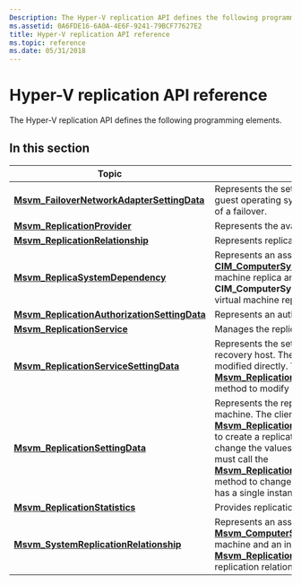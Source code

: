 ```yaml
---
Description: The Hyper-V replication API defines the following programming elements.
ms.assetid: 0A6FDE16-6A0A-4E6F-9241-79BCF77627E2
title: Hyper-V replication API reference
ms.topic: reference
ms.date: 05/31/2018
---
```


# Hyper-V replication API reference

The Hyper-V replication API defines the following programming elements.

## In this section



| Topic                                                                                                    | Description                                                                                                                                                                                                                                                                                                                                                                                                                                                                                                                                                                                                     |
|----------------------------------------------------------------------------------------------------------|-----------------------------------------------------------------------------------------------------------------------------------------------------------------------------------------------------------------------------------------------------------------------------------------------------------------------------------------------------------------------------------------------------------------------------------------------------------------------------------------------------------------------------------------------------------------------------------------------------------------|
| [**Msvm\_FailoverNetworkAdapterSettingData**](msvm-failovernetworkadaptersettingdata.md)<br/>     | Represents the settings for a network adapter within the guest operating system, which will be applied at the time of a failover.<br/>                                                                                                                                                                                                                                                                                                                                                                                                                                                                    |
| [**Msvm\_ReplicationProvider**](msvm-replicationprovider.md)<br/>                                 | Represents the available providers for replication. <br/>                                                                                                                                                                                                                                                                                                                                                                                                                                                                                                                                                 |
| [**Msvm\_ReplicationRelationship**](msvm-replicationrelationship.md)<br/>                         | Represents replication status for a replication relationship. <br/>                                                                                                                                                                                                                                                                                                                                                                                                                                                                                                                                       |
| [**Msvm\_ReplicaSystemDependency**](msvm-replicasystemdependency.md)<br/>                         | Represents an association between an instance of the [**CIM\_ComputerSystem**](/windows/desktop/CIMWin32Prov/cim-computersystem) class that represents the virtual machine replica and an instance of the **CIM\_ComputerSystem** class that represents the test virtual machine replica.<br/>                                                                                                                                                                                                                                                                                                                                 |
| [**Msvm\_ReplicationAuthorizationSettingData**](msvm-replicationauthorizationsettingdata.md)<br/> | Represents an authorization entry for a recovery server.<br/>                                                                                                                                                                                                                                                                                                                                                                                                                                                                                                                                             |
| [**Msvm\_ReplicationService**](msvm-replicationservice.md)<br/>                                   | Manages the replication for a virtual machine.<br/>                                                                                                                                                                                                                                                                                                                                                                                                                                                                                                                                                       |
| [**Msvm\_ReplicationServiceSettingData**](msvm-replicationservicesettingdata.md)<br/>             | Represents the settings for the replication service on a recovery host. The properties for this class cannot be modified directly. The client must call the [**Msvm\_ReplicationService.ModifyServiceSettings**](modifyservicesettings-msvm-replicationservice.md) method to modify any of these properties.<br/>                                                                                                                                                                                                                                                                                        |
| [**Msvm\_ReplicationSettingData**](msvm-replicationsettingdata.md)<br/>                           | Represents the replication-specific settings for a virtual machine. The client passes an instance of this class to [**Msvm\_ReplicationService.CreateReplicationRelationship**](createreplicationrelationship-msvm-replicationservice.md) to create a replication relationship. The client can't directly change the values of any of the properties for this class; it must call the [**Msvm\_ReplicationService.ModifyReplicationSettings**](modifyreplicationsettings-msvm-replicationservice.md) method to change the values. Each replication relationship has a single instance of settings.<br/> |
| [**Msvm\_ReplicationStatistics**](msvm-replicationstatistics.md)<br/>                             | Provides replication statistics for a virtual machine.<br/>                                                                                                                                                                                                                                                                                                                                                                                                                                                                                                                                               |
| [**Msvm\_SystemReplicationRelationship**](msvm-systemreplicationrelationship.md)<br/>             | Represents an association between an instance of [**Msvm\_ComputerSystem**](msvm-computersystem.md) that represents the virtual machine and an instance of [**Msvm\_ReplicationRelationship**](msvm-replicationrelationship.md) that represents a replication relationship of the virtual machine. <br/>                                                                                                                                                                                                                                                                                                |



 

 

